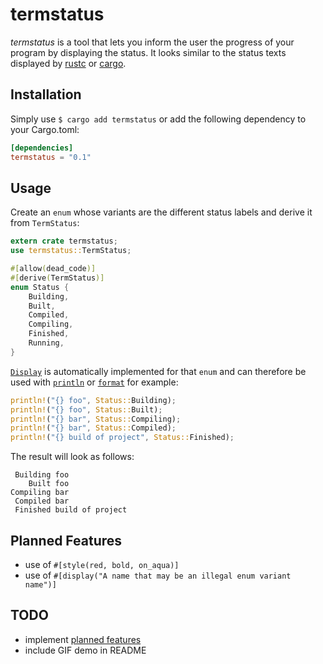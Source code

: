 # termstatus

*termstatus* is a tool that lets you inform the user the progress of your program
by displaying the status. It looks similar to the status texts displayed by
[rustc](https://github.com/rust-lang/rust) or
[cargo](https://github.com/rust-lang/cargo).


## Installation

Simply use `$ cargo add termstatus` or add the following dependency to your
Cargo.toml:

```toml
[dependencies]
termstatus = "0.1"
```


## Usage

Create an `enum` whose variants are the different status labels and derive it
from `TermStatus`:

```rust
extern crate termstatus;
use termstatus::TermStatus;

#[allow(dead_code)]
#[derive(TermStatus)]
enum Status {
    Building,
    Built,
    Compiled,
    Compiling,
    Finished,
    Running,
}
```

[`Display`](https://doc.rust-lang.org/std/fmt/trait.Display.html) is automatically
implemented for that `enum` and can therefore be used with
[`println`](https://doc.rust-lang.org/std/macro.println.html) or
[`format`](https://doc.rust-lang.org/std/macro.format.html) for example:

```rust
println!("{} foo", Status::Building);
println!("{} foo", Status::Built);
println!("{} bar", Status::Compiling);
println!("{} bar", Status::Compiled);
println!("{} build of project", Status::Finished);
```

The result will look as follows:

```text
 Building foo
    Built foo
Compiling bar
 Compiled bar
 Finished build of project
```

## Planned Features

- use of `#[style(red, bold, on_aqua)]`
- use of `#[display("A name that may be an illegal enum variant name")]`


## TODO

- implement [planned features](#planned-features)
- include GIF demo in README
